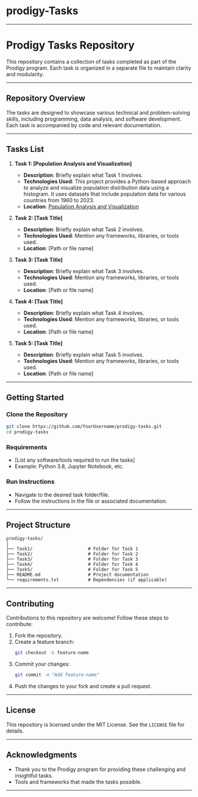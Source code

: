 # prodigy-Tasks
---

# **Prodigy Tasks Repository**

This repository contains a collection of tasks completed as part of the Prodigy program. Each task is organized in a separate file to maintain clarity and modularity.

---

## **Repository Overview**

The tasks are designed to showcase various technical and problem-solving skills, including programming, data analysis, and software development. Each task is accompanied by code and relevant documentation.

---

## **Tasks List**

1. **Task 1: [Population Analysis and Visualization]**
   - **Description**: Briefly explain what Task 1 involves.
   - **Technologies Used**: This project provides a Python-based approach to analyze and visualize population distribution data using a histogram. It uses datasets that include population data for various countries from 1960 to 2023.
   - **Location**: [Population Analysis and Visualization](https://github.com/Niranjan-NN/prodigy-Tasks/tree/main/task1)

2. **Task 2: [Task Title]**
   - **Description**: Briefly explain what Task 2 involves.
   - **Technologies Used**: Mention any frameworks, libraries, or tools used.
   - **Location**: [Path or file name]

3. **Task 3: [Task Title]**
   - **Description**: Briefly explain what Task 3 involves.
   - **Technologies Used**: Mention any frameworks, libraries, or tools used.
   - **Location**: [Path or file name]

4. **Task 4: [Task Title]**
   - **Description**: Briefly explain what Task 4 involves.
   - **Technologies Used**: Mention any frameworks, libraries, or tools used.
   - **Location**: [Path or file name]

5. **Task 5: [Task Title]**
   - **Description**: Briefly explain what Task 5 involves.
   - **Technologies Used**: Mention any frameworks, libraries, or tools used.
   - **Location**: [Path or file name]

---

## **Getting Started**

### **Clone the Repository**
```bash
git clone https://github.com/YourUsername/prodigy-tasks.git
cd prodigy-tasks
```

### **Requirements**
- [List any software/tools required to run the tasks]
- Example: Python 3.8, Jupyter Notebook, etc.

### **Run Instructions**
- Navigate to the desired task folder/file.
- Follow the instructions in the file or associated documentation.

---

## **Project Structure**
```
prodigy-tasks/
│
├── Task1/                     # Folder for Task 1
├── Task2/                     # Folder for Task 2
├── Task3/                     # Folder for Task 3
├── Task4/                     # Folder for Task 4
├── Task5/                     # Folder for Task 5
├── README.md                  # Project documentation
└── requirements.txt           # Dependencies (if applicable)
```

---

## **Contributing**

Contributions to this repository are welcome! Follow these steps to contribute:
1. Fork the repository.
2. Create a feature branch:
   ```bash
   git checkout -b feature-name
   ```
3. Commit your changes:
   ```bash
   git commit -m "Add feature-name"
   ```
4. Push the changes to your fork and create a pull request.

---

## **License**

This repository is licensed under the MIT License. See the `LICENSE` file for details.

---

## **Acknowledgments**

- Thank you to the Prodigy program for providing these challenging and insightful tasks.
- Tools and frameworks that made the tasks possible.
---
